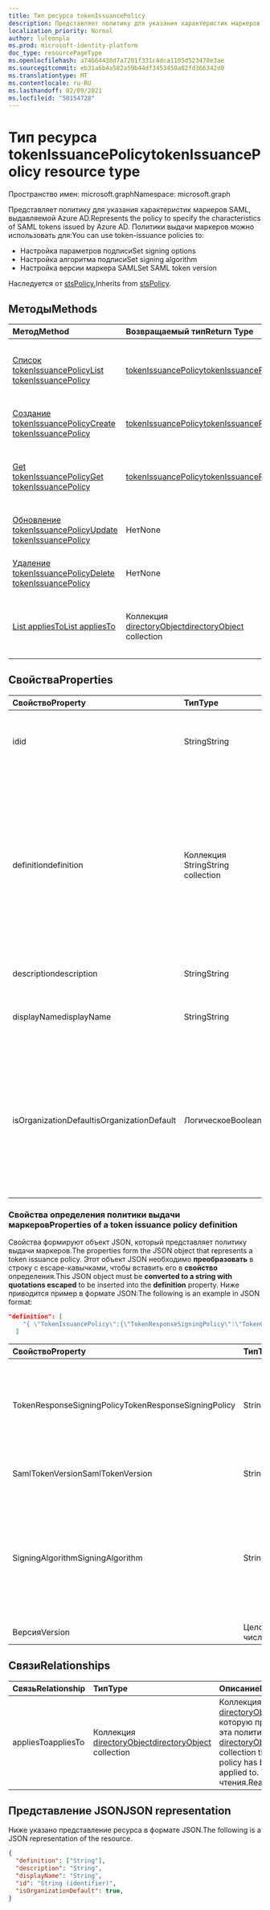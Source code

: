 ```yaml
---
title: Тип ресурса tokenIssuancePolicy
description: Представляет политику для указания характеристик маркеров SAML, выдавляемой Azure AD.
localization_priority: Normal
author: luleonpla
ms.prod: microsoft-identity-platform
doc_type: resourcePageType
ms.openlocfilehash: a74664438d7a7201f331c4dca1105d523478e3ae
ms.sourcegitcommit: eb31a6b4a582a59b44df3453450a82fd366342d0
ms.translationtype: MT
ms.contentlocale: ru-RU
ms.lasthandoff: 02/09/2021
ms.locfileid: "50154728"
---
```

# <a name="tokenissuancepolicy-resource-type"></a><span data-ttu-id="d14ae-103">Тип ресурса tokenIssuancePolicy</span><span class="sxs-lookup"><span data-stu-id="d14ae-103">tokenIssuancePolicy resource type</span></span>

<span data-ttu-id="d14ae-104">Пространство имен: microsoft.graph</span><span class="sxs-lookup"><span data-stu-id="d14ae-104">Namespace: microsoft.graph</span></span>



<span data-ttu-id="d14ae-105">Представляет политику для указания характеристик маркеров SAML, выдавляемой Azure AD.</span><span class="sxs-lookup"><span data-stu-id="d14ae-105">Represents the policy to specify the characteristics of SAML tokens issued by Azure AD.</span></span> <span data-ttu-id="d14ae-106">Политики выдачи маркеров можно использовать для:</span><span class="sxs-lookup"><span data-stu-id="d14ae-106">You can use token-issuance policies to:</span></span>

- <span data-ttu-id="d14ae-107">Настройка параметров подписи</span><span class="sxs-lookup"><span data-stu-id="d14ae-107">Set signing options</span></span>
- <span data-ttu-id="d14ae-108">Настройка алгоритма подписи</span><span class="sxs-lookup"><span data-stu-id="d14ae-108">Set signing algorithm</span></span>
- <span data-ttu-id="d14ae-109">Настройка версии маркера SAML</span><span class="sxs-lookup"><span data-stu-id="d14ae-109">Set SAML token version</span></span>

<span data-ttu-id="d14ae-110">Наследуется от [stsPolicy.](stsPolicy.md)</span><span class="sxs-lookup"><span data-stu-id="d14ae-110">Inherits from [stsPolicy](stsPolicy.md).</span></span>

## <a name="methods"></a><span data-ttu-id="d14ae-111">Методы</span><span class="sxs-lookup"><span data-stu-id="d14ae-111">Methods</span></span>

| <span data-ttu-id="d14ae-112">Метод</span><span class="sxs-lookup"><span data-stu-id="d14ae-112">Method</span></span>       | <span data-ttu-id="d14ae-113">Возвращаемый тип</span><span class="sxs-lookup"><span data-stu-id="d14ae-113">Return Type</span></span> | <span data-ttu-id="d14ae-114">Описание</span><span class="sxs-lookup"><span data-stu-id="d14ae-114">Description</span></span> |
|:-------------|:------------|:------------|
| [<span data-ttu-id="d14ae-115">Список tokenIssuancePolicy</span><span class="sxs-lookup"><span data-stu-id="d14ae-115">List tokenIssuancePolicy</span></span>](../api/tokenissuancepolicy-list.md) | [<span data-ttu-id="d14ae-116">tokenIssuancePolicy</span><span class="sxs-lookup"><span data-stu-id="d14ae-116">tokenIssuancePolicy</span></span>](tokenissuancepolicy.md) | <span data-ttu-id="d14ae-117">Чтение свойств и связей объектов tokenIssuancePolicy.</span><span class="sxs-lookup"><span data-stu-id="d14ae-117">Read properties and relationships of tokenIssuancePolicy objects.</span></span> |
| [<span data-ttu-id="d14ae-118">Создание tokenIssuancePolicy</span><span class="sxs-lookup"><span data-stu-id="d14ae-118">Create tokenIssuancePolicy</span></span>](../api/tokenissuancepolicy-post-tokenissuancepolicy.md) | [<span data-ttu-id="d14ae-119">tokenIssuancePolicy</span><span class="sxs-lookup"><span data-stu-id="d14ae-119">tokenIssuancePolicy</span></span>](tokenissuancepolicy.md) | <span data-ttu-id="d14ae-120">Создание объекта tokenIssuancePolicy.</span><span class="sxs-lookup"><span data-stu-id="d14ae-120">Create a tokenIssuancePolicy object.</span></span> |
| [<span data-ttu-id="d14ae-121">Get tokenIssuancePolicy</span><span class="sxs-lookup"><span data-stu-id="d14ae-121">Get tokenIssuancePolicy</span></span>](../api/tokenissuancepolicy-get.md) | [<span data-ttu-id="d14ae-122">tokenIssuancePolicy</span><span class="sxs-lookup"><span data-stu-id="d14ae-122">tokenIssuancePolicy</span></span>](tokenissuancepolicy.md) | <span data-ttu-id="d14ae-123">Чтение свойств и связей объекта tokenIssuancePolicy.</span><span class="sxs-lookup"><span data-stu-id="d14ae-123">Read properties and relationships of a tokenIssuancePolicy object.</span></span> |
| [<span data-ttu-id="d14ae-124">Обновление tokenIssuancePolicy</span><span class="sxs-lookup"><span data-stu-id="d14ae-124">Update tokenIssuancePolicy</span></span>](../api/tokenissuancepolicy-update.md) | <span data-ttu-id="d14ae-125">Нет</span><span class="sxs-lookup"><span data-stu-id="d14ae-125">None</span></span> | <span data-ttu-id="d14ae-126">Обновление объекта tokenIssuancePolicy.</span><span class="sxs-lookup"><span data-stu-id="d14ae-126">Update a tokenIssuancePolicy object.</span></span> |
| [<span data-ttu-id="d14ae-127">Удаление tokenIssuancePolicy</span><span class="sxs-lookup"><span data-stu-id="d14ae-127">Delete tokenIssuancePolicy</span></span>](../api/tokenissuancepolicy-delete.md) | <span data-ttu-id="d14ae-128">Нет</span><span class="sxs-lookup"><span data-stu-id="d14ae-128">None</span></span> | <span data-ttu-id="d14ae-129">Удаление объекта tokenIssuancePolicy.</span><span class="sxs-lookup"><span data-stu-id="d14ae-129">Delete a tokenIssuancePolicy object.</span></span> |
| [<span data-ttu-id="d14ae-130">List appliesTo</span><span class="sxs-lookup"><span data-stu-id="d14ae-130">List appliesTo</span></span>](../api/tokenissuancepolicy-list-appliesto.md) | <span data-ttu-id="d14ae-131">Коллекция [directoryObject](directoryobject.md)</span><span class="sxs-lookup"><span data-stu-id="d14ae-131">[directoryObject](directoryobject.md) collection</span></span> | <span data-ttu-id="d14ae-132">Получите список directoryObjects, к которые была применена эта политика.</span><span class="sxs-lookup"><span data-stu-id="d14ae-132">Get the list of directoryObjects that this policy has been applied to.</span></span> |

## <a name="properties"></a><span data-ttu-id="d14ae-133">Свойства</span><span class="sxs-lookup"><span data-stu-id="d14ae-133">Properties</span></span>

| <span data-ttu-id="d14ae-134">Свойство</span><span class="sxs-lookup"><span data-stu-id="d14ae-134">Property</span></span>     | <span data-ttu-id="d14ae-135">Тип</span><span class="sxs-lookup"><span data-stu-id="d14ae-135">Type</span></span>        | <span data-ttu-id="d14ae-136">Описание</span><span class="sxs-lookup"><span data-stu-id="d14ae-136">Description</span></span> |
|:-------------|:------------|:------------|
|<span data-ttu-id="d14ae-137">id</span><span class="sxs-lookup"><span data-stu-id="d14ae-137">id</span></span>|<span data-ttu-id="d14ae-138">String</span><span class="sxs-lookup"><span data-stu-id="d14ae-138">String</span></span>| <span data-ttu-id="d14ae-139">Уникальный идентификатор для этой политики.</span><span class="sxs-lookup"><span data-stu-id="d14ae-139">Unique identifier for this policy.</span></span> <span data-ttu-id="d14ae-140">Только для чтения.</span><span class="sxs-lookup"><span data-stu-id="d14ae-140">Read-only.</span></span>|
|<span data-ttu-id="d14ae-141">definition</span><span class="sxs-lookup"><span data-stu-id="d14ae-141">definition</span></span>|<span data-ttu-id="d14ae-142">Коллекция String</span><span class="sxs-lookup"><span data-stu-id="d14ae-142">String collection</span></span>| <span data-ttu-id="d14ae-143">Коллекция строк, содержащая строку JSON, которая определяет правила и параметры для этой политики.</span><span class="sxs-lookup"><span data-stu-id="d14ae-143">A string collection containing a JSON string that defines the rules and settings for this policy.</span></span> <span data-ttu-id="d14ae-144">Дополнительные сведения о схеме JSON для этого свойства см. ниже.</span><span class="sxs-lookup"><span data-stu-id="d14ae-144">See below for more details about the JSON schema for this property.</span></span> <span data-ttu-id="d14ae-145">Обязательный.</span><span class="sxs-lookup"><span data-stu-id="d14ae-145">Required.</span></span>|
|<span data-ttu-id="d14ae-146">description</span><span class="sxs-lookup"><span data-stu-id="d14ae-146">description</span></span>|<span data-ttu-id="d14ae-147">String</span><span class="sxs-lookup"><span data-stu-id="d14ae-147">String</span></span>| <span data-ttu-id="d14ae-148">Описание этой политики.</span><span class="sxs-lookup"><span data-stu-id="d14ae-148">Description for this policy.</span></span>|
|<span data-ttu-id="d14ae-149">displayName</span><span class="sxs-lookup"><span data-stu-id="d14ae-149">displayName</span></span>|<span data-ttu-id="d14ae-150">String</span><span class="sxs-lookup"><span data-stu-id="d14ae-150">String</span></span>| <span data-ttu-id="d14ae-151">Отображаемого имени для этой политики.</span><span class="sxs-lookup"><span data-stu-id="d14ae-151">Display name for this policy.</span></span> <span data-ttu-id="d14ae-152">Обязательно.</span><span class="sxs-lookup"><span data-stu-id="d14ae-152">Required.</span></span>|
|<span data-ttu-id="d14ae-153">isOrganizationDefault</span><span class="sxs-lookup"><span data-stu-id="d14ae-153">isOrganizationDefault</span></span>|<span data-ttu-id="d14ae-154">Логическое</span><span class="sxs-lookup"><span data-stu-id="d14ae-154">Boolean</span></span>|<span data-ttu-id="d14ae-155">Игнорируйте это свойство.</span><span class="sxs-lookup"><span data-stu-id="d14ae-155">Ignore this property.</span></span> <span data-ttu-id="d14ae-156">Политика выдачи маркеров может применяться только к тем или иным основным службам и не может быть установлена глобально для организации.</span><span class="sxs-lookup"><span data-stu-id="d14ae-156">The token-issuance policy can only be applied to service principals and can't be set globally for the organization.</span></span>|


### <a name="properties-of-a-token-issuance-policy-definition"></a><span data-ttu-id="d14ae-157">Свойства определения политики выдачи маркеров</span><span class="sxs-lookup"><span data-stu-id="d14ae-157">Properties of a token issuance policy definition</span></span>
<span data-ttu-id="d14ae-158">Свойства формируют объект JSON, который представляет политику выдачи маркеров.</span><span class="sxs-lookup"><span data-stu-id="d14ae-158">The properties form the JSON object that represents a token issuance policy.</span></span> <span data-ttu-id="d14ae-159">Этот объект JSON необходимо **преобразовать** в строку с escape-кавычками, чтобы вставить его в **свойство** определения.</span><span class="sxs-lookup"><span data-stu-id="d14ae-159">This JSON object must be **converted to a string with quotations escaped** to be inserted into the **definition** property.</span></span> <span data-ttu-id="d14ae-160">Ниже приводится пример в формате JSON:</span><span class="sxs-lookup"><span data-stu-id="d14ae-160">The following is an example in JSON format:</span></span>

<!-- {
  "blockType": "ignored"
}-->
``` json
"definition": [
    "{ \"TokenIssuancePolicy\":{\"TokenResponseSigningPolicy\":\"TokenOnly\",\"SamlTokenVersion\":\"1.1\",\"SigningAlgorithm\":\"http://www.w3.org/2001/04/xmldsig-more#rsa-sha256\",\"Version\":1}}"
  ]
```


| <span data-ttu-id="d14ae-161">Свойство</span><span class="sxs-lookup"><span data-stu-id="d14ae-161">Property</span></span>     | <span data-ttu-id="d14ae-162">Тип</span><span class="sxs-lookup"><span data-stu-id="d14ae-162">Type</span></span>   |<span data-ttu-id="d14ae-163">Описание</span><span class="sxs-lookup"><span data-stu-id="d14ae-163">Description</span></span>|
|:---------------|:--------|:----------|
|<span data-ttu-id="d14ae-164">TokenResponseSigningPolicy</span><span class="sxs-lookup"><span data-stu-id="d14ae-164">TokenResponseSigningPolicy</span></span>|<span data-ttu-id="d14ae-165">String</span><span class="sxs-lookup"><span data-stu-id="d14ae-165">String</span></span>|<span data-ttu-id="d14ae-166">Представляет параметры подписи сертификатов, доступные в Azure AD.</span><span class="sxs-lookup"><span data-stu-id="d14ae-166">Represents the certificate signing options available in Azure AD.</span></span> <span data-ttu-id="d14ae-167">Поддерживаемые значения: `ResponseOnly` , `TokenOnly` , `ResponseAndToken` .</span><span class="sxs-lookup"><span data-stu-id="d14ae-167">Supported values are: `ResponseOnly`, `TokenOnly`, `ResponseAndToken`.</span></span>  |
|<span data-ttu-id="d14ae-168">SamlTokenVersion</span><span class="sxs-lookup"><span data-stu-id="d14ae-168">SamlTokenVersion</span></span>|<span data-ttu-id="d14ae-169">String</span><span class="sxs-lookup"><span data-stu-id="d14ae-169">String</span></span>|<span data-ttu-id="d14ae-170">Версия маркера SAML.</span><span class="sxs-lookup"><span data-stu-id="d14ae-170">Version of the SAML token.</span></span> <span data-ttu-id="d14ae-171">Поддерживаемые значения: `1.1` , `2.0` .</span><span class="sxs-lookup"><span data-stu-id="d14ae-171">Supported values are: `1.1`, `2.0`.</span></span> |
|<span data-ttu-id="d14ae-172">SigningAlgorithm</span><span class="sxs-lookup"><span data-stu-id="d14ae-172">SigningAlgorithm</span></span>|<span data-ttu-id="d14ae-173">String</span><span class="sxs-lookup"><span data-stu-id="d14ae-173">String</span></span>|<span data-ttu-id="d14ae-174">Алгоритм подписи, который azure AD использует для подписи маркера SAML.</span><span class="sxs-lookup"><span data-stu-id="d14ae-174">Signing algorithm use by Azure AD to sign the SAML token.</span></span> <span data-ttu-id="d14ae-175">Поддерживаемые значения: `http://www.w3.org/2001/04/xmldsig-more#rsa-sha256` , `http://www.w3.org/2000/09/xmldsig#rsa-sha1` .</span><span class="sxs-lookup"><span data-stu-id="d14ae-175">Supported values are: `http://www.w3.org/2001/04/xmldsig-more#rsa-sha256`, `http://www.w3.org/2000/09/xmldsig#rsa-sha1`.</span></span>|
|<span data-ttu-id="d14ae-176">Версия</span><span class="sxs-lookup"><span data-stu-id="d14ae-176">Version</span></span>|<span data-ttu-id="d14ae-177">Целое число</span><span class="sxs-lookup"><span data-stu-id="d14ae-177">Integer</span></span>|<span data-ttu-id="d14ae-178">Установите значение 1.</span><span class="sxs-lookup"><span data-stu-id="d14ae-178">Set value of 1.</span></span> <span data-ttu-id="d14ae-179">Обязательный.</span><span class="sxs-lookup"><span data-stu-id="d14ae-179">Required.</span></span>|


## <a name="relationships"></a><span data-ttu-id="d14ae-180">Связи</span><span class="sxs-lookup"><span data-stu-id="d14ae-180">Relationships</span></span>

| <span data-ttu-id="d14ae-181">Связь</span><span class="sxs-lookup"><span data-stu-id="d14ae-181">Relationship</span></span> | <span data-ttu-id="d14ae-182">Тип</span><span class="sxs-lookup"><span data-stu-id="d14ae-182">Type</span></span>        | <span data-ttu-id="d14ae-183">Описание</span><span class="sxs-lookup"><span data-stu-id="d14ae-183">Description</span></span> |
|:-------------|:------------|:------------|
|<span data-ttu-id="d14ae-184">appliesTo</span><span class="sxs-lookup"><span data-stu-id="d14ae-184">appliesTo</span></span>|<span data-ttu-id="d14ae-185">Коллекция [directoryObject](directoryobject.md)</span><span class="sxs-lookup"><span data-stu-id="d14ae-185">[directoryObject](directoryobject.md) collection</span></span>| <span data-ttu-id="d14ae-186">Коллекция [directoryObject,](directoryObject.md) к которую применена эта политика.</span><span class="sxs-lookup"><span data-stu-id="d14ae-186">The [directoryObject](directoryObject.md) collection that this policy has been applied to.</span></span> <span data-ttu-id="d14ae-187">Только для чтения.</span><span class="sxs-lookup"><span data-stu-id="d14ae-187">Read-only.</span></span>|

## <a name="json-representation"></a><span data-ttu-id="d14ae-188">Представление JSON</span><span class="sxs-lookup"><span data-stu-id="d14ae-188">JSON representation</span></span>

<span data-ttu-id="d14ae-189">Ниже указано представление ресурса в формате JSON.</span><span class="sxs-lookup"><span data-stu-id="d14ae-189">The following is a JSON representation of the resource.</span></span>

<!-- {
  "blockType": "resource",
  "optionalProperties": [

  ],
  "@odata.type": "microsoft.graph.tokenIssuancePolicy",
  "keyProperty": "id"
}-->

```json
{
  "definition": ["String"],
  "description": "String",
  "displayName": "String",
  "id": "String (identifier)",
  "isOrganizationDefault": true,
}
```

<!-- uuid: 16cd6b66-4b1a-43a1-adaf-3a886856ed98
2019-02-04 14:57:30 UTC -->
<!-- {
  "type": "#page.annotation",
  "description": "tokenIssuancePolicy resource",
  "keywords": "",
  "section": "documentation",
  "tocPath": ""
}-->

